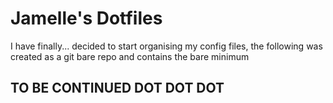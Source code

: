 # Jamelle's Dotfiles

I have finally... decided to start organising my config files, the following was created as a git bare repo and contains the bare minimum

## TO BE CONTINUED DOT DOT DOT


